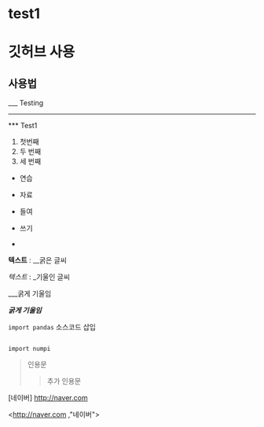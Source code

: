 # test1

# 깃허브 사용

## 사용법

___ Testing

***

*** Test1

1. 첫번째
2. 두 번째
3. 세 번째

- 연습
- 자료
 - 들여

 - 쓰기
 
 - 

**텍스트** : __굵은 글씨

*텍스트*  : _기울인 글씨

___굵게 기울임

***굵게 기울임***

`import pandas`  소스코드 삽입
```

import numpi
```


>인용문
>>추가 인용문

[네이버] <http://naver.com>

<http://naver.com ,"네이버">
